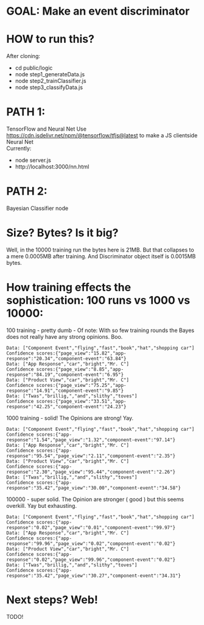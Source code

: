 # GOAL: Make an event discriminator

# HOW to run this? 
After cloning: 
 - cd public/logic 
 - node step1_generateData.js   
 - node step2_trainClassifier.js  
 - node step3_classifyData.js   


# PATH 1: 
TensorFlow and Neural Net
Use https://cdn.jsdelivr.net/npm/@tensorflow/tfjs@latest to make a JS clientside Neural Net   
Currently: 
  - node server.js 
  - http://localhost:3000/nn.html
  
# PATH 2: 
Bayesian Classifier 
node 

# Size? Bytes? Is it big? 
Well, in the 10000 training run the bytes here is 21MB. But that collapses to a mere 0.0005MB after training. And Discriminator object itself is 0.0015MB bytes. 


# How training effects the sophistication: 100 runs vs 1000 vs 10000:
100 training - pretty dumb - Of note: With so few training rounds the Bayes does not really have any strong opinions. Boo.
```
Data: ["Component Event","flying","fast","book","hat","shopping car"]
Confidence scores:{"page_view":"15.82","app-response":"20.34","component-event":"63.84"}
Data: ["App Response","car","bright","Mr. C"]
Confidence scores:{"page_view":"8.85","app-response":"84.19","component-event":"6.95"}
Data: ["Product View","car","bright","Mr. C"]
Confidence scores:{"page_view":"75.25","app-response":"14.91","component-event":"9.85"}
Data: ["Twas","brillig,","and","slithy","toves"]
Confidence scores:{"page_view":"33.51","app-response":"42.25","component-event":"24.23"}
```

1000 training - solid! The Opinions are strong! Yay.
```
Data: ["Component Event","flying","fast","book","hat","shopping car"]
Confidence scores:{"app-response":"1.54","page_view":"1.32","component-event":"97.14"}
Data: ["App Response","car","bright","Mr. C"]
Confidence scores:{"app-response":"95.54","page_view":"2.11","component-event":"2.35"}
Data: ["Product View","car","bright","Mr. C"]
Confidence scores:{"app-response":"2.30","page_view":"95.44","component-event":"2.26"}
Data: ["Twas","brillig,","and","slithy","toves"]
Confidence scores:{"app-response":"35.42","page_view":"30.00","component-event":"34.58"}
```

100000 - super solid. The Opinion are stronger ( good ) but this seems overkill. Yay but exhausting.
```
Data: ["Component Event","flying","fast","book","hat","shopping car"]
Confidence scores:{"app-response":"0.02","page_view":"0.01","component-event":"99.97"}
Data: ["App Response","car","bright","Mr. C"]
Confidence scores:{"app-response":"99.96","page_view":"0.02","component-event":"0.02"}
Data: ["Product View","car","bright","Mr. C"]
Confidence scores:{"app-response":"0.02","page_view":"99.96","component-event":"0.02"}
Data: ["Twas","brillig,","and","slithy","toves"]
Confidence scores:{"app-response":"35.42","page_view":"30.27","component-event":"34.31"}
```

# Next steps? Web!
TODO!